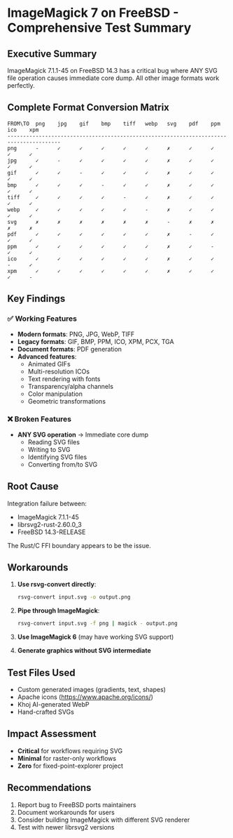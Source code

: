 # ImageMagick 7 on FreeBSD - Comprehensive Test Summary

## Executive Summary
ImageMagick 7.1.1-45 on FreeBSD 14.3 has a critical bug where ANY SVG file operation causes immediate core dump. All other image formats work perfectly.

## Complete Format Conversion Matrix

```
FROM\TO  png    jpg    gif    bmp    tiff   webp   svg    pdf    ppm    ico    xpm   
---------------------------------------------------------------------------------------
png      -      ✓      ✓      ✓      ✓      ✓      ✗      ✓      ✓      ✓      ✓
jpg      ✓      -      ✓      ✓      ✓      ✓      ✗      ✓      ✓      ✓      ✓
gif      ✓      ✓      -      ✓      ✓      ✓      ✗      ✓      ✓      ✓      ✓
bmp      ✓      ✓      ✓      -      ✓      ✓      ✗      ✓      ✓      ✓      ✓
tiff     ✓      ✓      ✓      ✓      -      ✓      ✗      ✓      ✓      ✓      ✓
webp     ✓      ✓      ✓      ✓      ✓      -      ✗      ✓      ✓      ✓      ✓
svg      ✗      ✗      ✗      ✗      ✗      ✗      -      ✗      ✗      ✗      ✗
pdf      ✓      ✓      ✓      ✓      ✓      ✓      ✗      -      ✓      ✓      ✓
ppm      ✓      ✓      ✓      ✓      ✓      ✓      ✗      ✓      -      ✓      ✓
ico      ✓      ✓      ✓      ✓      ✓      ✓      ✗      ✓      ✓      -      ✓
xpm      ✓      ✓      ✓      ✓      ✓      ✓      ✗      ✓      ✓      ✓      -
```

## Key Findings

### ✅ Working Features
- **Modern formats**: PNG, JPG, WebP, TIFF
- **Legacy formats**: GIF, BMP, PPM, ICO, XPM, PCX, TGA
- **Document formats**: PDF generation
- **Advanced features**: 
  - Animated GIFs
  - Multi-resolution ICOs
  - Text rendering with fonts
  - Transparency/alpha channels
  - Color manipulation
  - Geometric transformations

### ❌ Broken Features
- **ANY SVG operation** → Immediate core dump
  - Reading SVG files
  - Writing to SVG
  - Identifying SVG files
  - Converting from/to SVG

## Root Cause
Integration failure between:
- ImageMagick 7.1.1-45
- librsvg2-rust-2.60.0_3
- FreeBSD 14.3-RELEASE

The Rust/C FFI boundary appears to be the issue.

## Workarounds
1. **Use rsvg-convert directly**:
   ```bash
   rsvg-convert input.svg -o output.png
   ```

2. **Pipe through ImageMagick**:
   ```bash
   rsvg-convert input.svg -f png | magick - output.png
   ```

3. **Use ImageMagick 6** (may have working SVG support)

4. **Generate graphics without SVG intermediate**

## Test Files Used
- Custom generated images (gradients, text, shapes)
- Apache icons (https://www.apache.org/icons/)
- Khoj AI-generated WebP
- Hand-crafted SVGs

## Impact Assessment
- **Critical** for workflows requiring SVG
- **Minimal** for raster-only workflows
- **Zero** for fixed-point-explorer project

## Recommendations
1. Report bug to FreeBSD ports maintainers
2. Document workarounds for users
3. Consider building ImageMagick with different SVG renderer
4. Test with newer librsvg2 versions